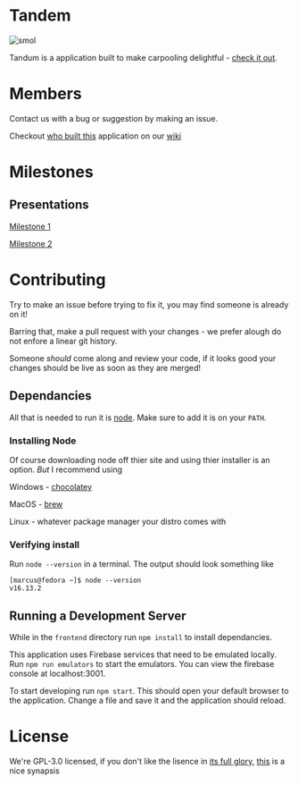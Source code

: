 # Tandem
![smol](https://user-images.githubusercontent.com/51931484/157334498-2952ad7f-9b7a-4fe8-b9ae-97932ff16fa9.png)


Tandum is a application built to make carpooling delightful - [check it out](https://carpooling-6112a.web.app/).

# Members

Contact us with a bug or suggestion by making an issue.

Checkout [who built this](https://github.com/CobeyH/SENG-480A/wiki/Team-Contributions) application on our [wiki](https://github.com/CobeyH/SENG-480A/wiki)

# Milestones

## Presentations

[Milestone 1](https://docs.google.com/presentation/d/1_4aRN1ntUCg57fo2Yi9Icr5uLC00o3nwxvoE6tQif-0/edit?usp=sharing)

[Milestone 2](https://docs.google.com/presentation/d/1xmXsBqUpmiAcZRO8HfMe55J8MQXNO3-oCCqqMlNhIt8/edit?usp=sharing)

# Contributing

Try to make an issue before trying to fix it, you may find someone is already on it!

Barring that, make a pull request with your changes - we prefer alough do not enfore a linear git history.

Someone *should* come along and review your code, if it looks good your changes should be live as soon as they are merged!

## Dependancies

All that is needed to run it is [node](https://nodejs.org/en/). Make sure to add it is on your `PATH`. 

### Installing Node

Of course downloading node off thier site and using thier installer is an option. *But* I recommend using

Windows - [chocolatey](https://chocolatey.org/)

MacOS - [brew](https://brew.sh/)

Linux - whatever package manager your distro comes with

### Verifying install

Run `node --version` in a terminal. The output should look something like
```
[marcus@fedora ~]$ node --version
v16.13.2
```

## Running a Development Server

While in the `frontend` directory run `npm install` to install dependancies.

This application uses Firebase services that need to be emulated locally. Run `npm run emulators` to start the emulators. You can view the firebase console at localhost:3001.

To start developing run `npm start`. This should open your default browser to the application. Change a file and save it and the application should reload.

# License

We're GPL-3.0 licensed, if you don't like the lisence in [its full glory](https://github.com/CobeyH/SENG-480A/blob/main/LICENSE), [this](https://choosealicense.com/licenses/gpl-3.0/) is a nice synapsis
